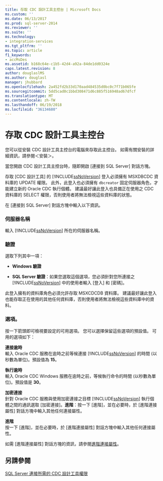 ```yaml
---
title: 存取 CDC 設計工具主控台 | Microsoft Docs
ms.custom: ''
ms.date: 06/13/2017
ms.prod: sql-server-2014
ms.reviewer: ''
ms.suite: ''
ms.technology:
- integration-services
ms.tgt_pltfrm: ''
ms.topic: article
f1_keywords:
- accMsDes
ms.assetid: b168c64e-c1b5-42d4-a92a-84de1dd0324e
caps.latest.revision: 8
author: douglaslMS
ms.author: douglasl
manager: jhubbard
ms.openlocfilehash: 2a452fd2b33d170aad484535d0bc0c7f71b065fe
ms.sourcegitcommit: 5dd5cad0c1bbd308471d6c885f516948ad67dfcf
ms.translationtype: MT
ms.contentlocale: zh-TW
ms.lasthandoff: 06/19/2018
ms.locfileid: "36134680"
---
```

# <a name="access-the-cdc-designer-console"></a>存取 CDC 設計工具主控台
  您可以從安裝 CDC 設計工具主控台的電腦來存取此主控台。 如需有關安裝的詳細資訊，請參閱＜安裝＞。  
  
 當您開啟 CDC 設計工具主控台時，隨即開啟 [連接到 SQL Server] 對話方塊。  
  
 存取 [CDC 設計工具] 的 [!INCLUDE[ssNoVersion](../../includes/ssnoversion-md.md)] 登入必須擁有 MSXDBCDC 資料庫的 UPDATE 權限。 此外，此登入也必須擁有 `dbcreator` 固定伺服器角色，才能建立新的 Oracle CDC 執行個體。 建議最好讓此登入也具備正在使用之 CDC 資料庫的 SELECT 權限，否則使用者將無法檢視這些資料庫的狀態。  
  
 在 [連接到 SQL Server] 對話方塊中輸入以下資訊。  
  
### <a name="server-name"></a>伺服器名稱  
 輸入 [!INCLUDE[ssNoVersion](../../includes/ssnoversion-md.md)] 所在的伺服器名稱。  
  
### <a name="authentication"></a>驗證  
 選取下列其中一項：  
  
-   **Windows 驗證**  
  
-   **SQL Server 驗證**：如果您選取這個選項，您必須針對您所連接之 [!INCLUDE[ssNoVersion](../../includes/ssnoversion-md.md)] 中的使用者輸入 [登入] 和 [密碼]。  
  
 此登入擁有的資料庫角色必須允許存取 MSXCDCDB 資料庫。 建議最好讓此登入也能存取正在使用的其他任何資料庫，否則使用者將無法檢視這些資料庫中的資料。  
  
### <a name="options"></a>選項。  
 按一下箭頭即可檢視要設定的可用選項。 您可以選擇保留這些選項的預設值。 可用的選項如下：  
  
 **連接逾時**  
 輸入 Oracle CDC 服務在逾時之前等候連接 [!INCLUDE[ssNoVersion](../../includes/ssnoversion-md.md)] 的時間 (以秒數為單位)。預設值為 **15**。  
  
 **執行逾時**  
 輸入 Oracle CDC Windows 服務在逾時之前，等候執行命令的時間 (以秒數為單位)。預設值是 **30**。  
  
 **加密連接**  
 針對 Oracle CDC 服務與使用加密連接之目標 [!INCLUDE[ssNoVersion](../../includes/ssnoversion-md.md)] 執行個體之間的通訊選取 [加密連接]。**進階**：按一下 [進階]，並在必要時，於 [進階連接屬性] 對話方塊中輸入其他任何連接屬性。  
  
 **進階**  
 按一下 [進階]，並在必要時，於 [進階連接屬性] 對話方塊中輸入其他任何連接屬性。  
  
 如需 [進階連接屬性] 對話方塊的資訊，請參閱[進階連接屬性](advanced-connection-properties.md)。  
  
## <a name="see-also"></a>另請參閱  
 [SQL Server 連接所需的 CDC 設計工具權限](sql-server-connection-required-permissions-for-the-cdc-designer.md)  
  
  
